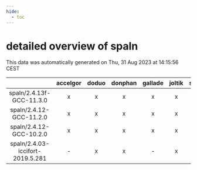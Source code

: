 ```yaml
---
hide:
  - toc
---
```


detailed overview of spaln
==========================


This data was automatically generated on Thu, 31 Aug 2023 at 14:15:56 CEST  

| |accelgor|doduo|donphan|gallade|joltik|skitty|swalot|victini|
| :---: | :---: | :---: | :---: | :---: | :---: | :---: | :---: | :---: |
|spaln/2.4.13f-GCC-11.3.0|x|x|x|x|x|x|x|x|
|spaln/2.4.12-GCC-11.2.0|x|x|x|x|x|x|x|x|
|spaln/2.4.12-GCC-10.2.0|x|x|x|x|x|x|x|x|
|spaln/2.4.03-iccifort-2019.5.281|-|x|x|-|x|x|-|x|
